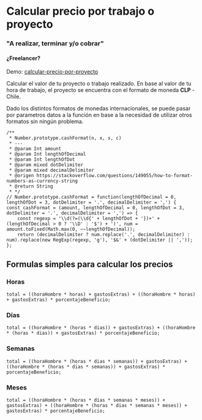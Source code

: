 # Calcular precio por trabajo o proyecto #
### "A realizar, terminar y/o cobrar" ###
#### ¿Freelancer? ####

Demo: [calcular-precio-por-proyecto](https://camiloatp.github.io/cuanto-cobrar/)

Calcular el valor de tu proyecto o trabajo realizado. En base al valor de tu hora de trabajo, el proyecto se encuentra con el formato de moneda **CLP** - Chile.

Dado los distintos formatos de monedas internacionales, se puede pasar por parametros datos a la función en base a la necesidad de utilizar otros formatos sin ningún problema.

```
/**
 * Number.prototype.cashFormat(n, x, s, c)
 * ---
 * @param Int amount
 * @param Int lengthOfDecimal
 * @param Int lengthOfDot
 * @param mixed dotDelimiter
 * @param mixed decimalDelimiter
 * @origen https://stackoverflow.com/questions/149055/how-to-format-numbers-as-currency-string
 * @return String
 * */
// Number.prototype.cashFormat = function(lengthOfDecimal = 0, lengthOfDot = 3, dotDelimiter = '.', decimalDelimiter = ',') {
const cashFormat = (amount, lengthOfDecimal = 0, lengthOfDot = 3, dotDelimiter = '.', decimalDelimiter = ',') => {
    const regexp = '\\d(?=(\\d{' + lengthOfDot + '})+' + (lengthOfDecimal > 0 ? '\\D' : '$') + ')', num = amount.toFixed(Math.max(0, ~~lengthOfDecimal));
    return (decimalDelimiter ? num.replace('.', decimalDelimiter) : num).replace(new RegExp(regexp, 'g'), '$&' + (dotDelimiter || ','));
};
```

## Formulas simples para calcular los precios ##

### Horas ###
```
total = ((horaHombre * horas) + gastosExtras) + ((horaHombre * horas) + gastosExtras) * porcentajeBeneficio;
```

### Días ###
```
total = ((horaHombre * (horas * dias)) + gastosExtras) + ((horaHombre * (horas * dias)) + gastosExtras) * porcentajeBeneficio;
```

### Semanas ###
```
total = ((horaHombre * (horas * dias * semanas)) + gastosExtras) + ((horaHombre * (horas * dias * semanas)) + gastosExtras) * porcentajeBeneficio;
```

### Meses ###
```
total = ((horaHombre * (horas * dias * semanas * meses)) + gastosExtras) + ((horaHombre * (horas * dias * semanas * meses)) + gastosExtras) * porcentajeBeneficio;
```
